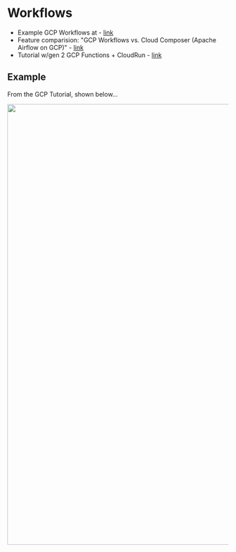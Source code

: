 # Workflows

- Example GCP Workflows at - [link](https://cloud.google.com/workflows/docs/sample-workflows?hl=en_US)
- Feature comparision: "GCP Workflows vs. Cloud Composer (Apache Airflow on GCP)" - [link](https://cloud.google.com/workflows/docs/choose-orchestration)
- Tutorial w/gen 2 GCP Functions + CloudRun - [link](https://cloud.google.com/functions/docs/tutorials/workflows)

## Example

From the GCP Tutorial, shown below...   

<img src="https://github.com/lynnlangit/gcp-essentials/blob/master/7_sample_data/images/cloud-workflows.png" width=1000>
